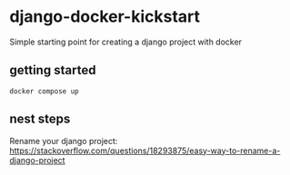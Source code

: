 # django-docker-kickstart

Simple starting point for creating a django project with docker

## getting started

`docker compose up`

## nest steps

Rename your django project: https://stackoverflow.com/questions/18293875/easy-way-to-rename-a-django-project
